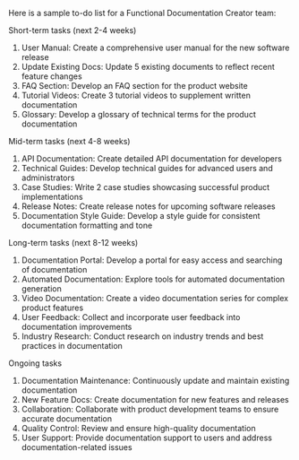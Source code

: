 Here is a sample to-do list for a Functional Documentation Creator team:

Short-term tasks (next 2-4 weeks)

1. User Manual: Create a comprehensive user manual for the new software release
2. Update Existing Docs: Update 5 existing documents to reflect recent feature changes
3. FAQ Section: Develop an FAQ section for the product website
4. Tutorial Videos: Create 3 tutorial videos to supplement written documentation
5. Glossary: Develop a glossary of technical terms for the product documentation

Mid-term tasks (next 4-8 weeks)

1. API Documentation: Create detailed API documentation for developers
2. Technical Guides: Develop technical guides for advanced users and administrators
3. Case Studies: Write 2 case studies showcasing successful product implementations
4. Release Notes: Create release notes for upcoming software releases
5. Documentation Style Guide: Develop a style guide for consistent documentation formatting and tone

Long-term tasks (next 8-12 weeks)

1. Documentation Portal: Develop a portal for easy access and searching of documentation
2. Automated Documentation: Explore tools for automated documentation generation
3. Video Documentation: Create a video documentation series for complex product features
4. User Feedback: Collect and incorporate user feedback into documentation improvements
5. Industry Research: Conduct research on industry trends and best practices in documentation

Ongoing tasks

1. Documentation Maintenance: Continuously update and maintain existing documentation
2. New Feature Docs: Create documentation for new features and releases
3. Collaboration: Collaborate with product development teams to ensure accurate documentation
4. Quality Control: Review and ensure high-quality documentation
5. User Support: Provide documentation support to users and address documentation-related issues